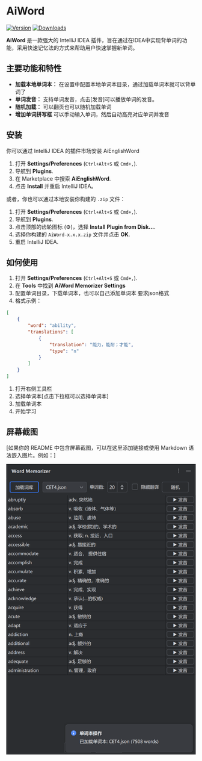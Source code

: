 # AiWord

[![Version](https://img.shields.io/jetbrains/plugin/v/YOUR_PLUGIN_ID.svg?style=flat-square)](https://plugins.jetbrains.com/plugin/YOUR_PLUGIN_ID)
[![Downloads](https://img.shields.io/jetbrains/plugin/d/YOUR_PLUGIN_ID.svg?style=flat-square)](https://github.com/Contentsearch/aiword/releases/download/0.0.1/aiword-0.0.1-SNAPSHOT.zip)

**AiWord** 是一款强大的 IntelliJ IDEA 插件，旨在通过在IDEA中实现背单词的功能，采用快速记忆法的方式来帮助用户快速掌握新单词。

## 主要功能和特性

* **加载本地单词本：** 在设置中配置本地单词本目录，通过加载单词本就可以背单词了
* **单词发音：** 支持单词发音，点击[发音]可以播放单词的发音。
* **随机加载：** 可以翻页也可以随机加载单词
* **增加单词拼写框** 可以手动输入单词，然后自动高亮对应单词并发音

## 安装

你可以通过 IntelliJ IDEA 的插件市场安装 AiEnglishWord 

1.  打开 **Settings/Preferences** (`Ctrl+Alt+S` 或 `Cmd+,`).
2.  导航到 **Plugins**.
3.  在 Marketplace 中搜索 **AiEnglishWord**.
4.  点击 **Install** 并重启 IntelliJ IDEA。

或者，你也可以通过本地安装你构建的 `.zip` 文件：

1.  打开 **Settings/Preferences** (`Ctrl+Alt+S` 或 `Cmd+,`).
2.  导航到 **Plugins**.
3.  点击顶部的齿轮图标 (⚙️)，选择 **Install Plugin from Disk...**.
4.  选择你构建的 `AiWord-x.x.x.zip` 文件并点击 **OK**.
5.  重启 IntelliJ IDEA.

## 如何使用

1.  打开 **Settings/Preferences** (`Ctrl+Alt+S` 或 `Cmd+,`).
2.  在 **Tools** 中找到 **AiWord Memorizer Settings**
3.  配置单词目录，下载单词本，也可以自己添加单词本 要求json格式
4. 格式示例：
``` json
[
    {
        "word": "ability",
        "translations": [
            {
                "translation": "能力，能耐；才能",
                "type": "n"
            }
        ]
    }
]
```
1. 打开右侧工具栏
2. 选择单词本[点击下拉框可以选择单词本]
3. 加载单词本
4. 开始学习



## 屏幕截图

[如果你的 README 中包含屏幕截图，可以在这里添加链接或使用 Markdown 语法嵌入图片。例如：]

![Screenshot 1](/screenshot1.png)
